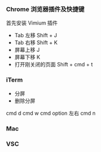 ### Chrome 浏览器插件及快捷键

首先安装 Vimium 插件

- Tab 左移 Shift + J
- Tab 右移 Shift + K
- 屏幕上移 J
- 屏幕下移 K
- 打开刚关闭的页面 Shift + cmd + t

### iTerm

- 分屏
- 删除分屏


cmd d
cmd w
cmd option 左右
cmd n

### Mac

### VSC